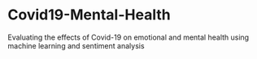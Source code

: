 # Covid19-Mental-Health
Evaluating the effects of Covid-19 on emotional and mental health using machine learning and sentiment analysis
